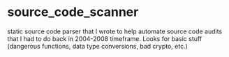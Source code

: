 # source_code_scanner
static source code parser that I wrote to help automate source code audits that I had to do back in 2004-2008 timeframe. Looks for basic stuff (dangerous functions, data type conversions, bad crypto, etc.) 
